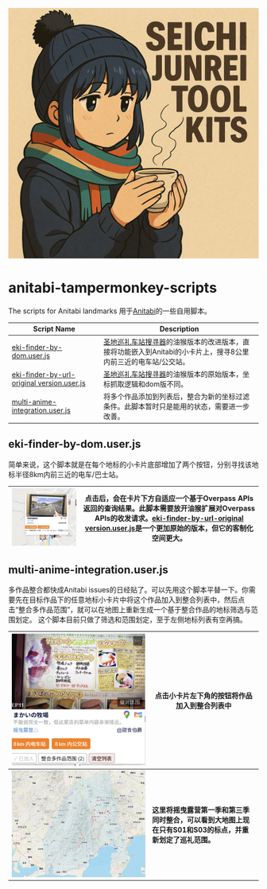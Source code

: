 ![Cover](img/image.png)

# anitabi-tampermonkey-scripts
The scripts for Anitabi landmarks
用于[Anitabi](https://anitabi.cn/map)的一些自用脚本。

| Script Name | Description  |
|-----------------------------------------------------------------------|-----------------------------------------------------------------------|
|[eki-finder-by-dom.user.js](https://github.com/Arthurzyang/anitabi-customised-scripts/blob/main/eki-finder-by-dom.user.js)|[圣地巡礼车站搜寻器](https://github.com/Arthurzyang/seichijunrei-eki-finder-py3)的油猴版本的改进版本，直接将功能嵌入到Anitabi的小卡片上，搜寻8公里内前三近的电车站/公交站。|
|[eki-finder-by-url-original version.user.js](https://github.com/Arthurzyang/anitabi-customised-scripts/blob/main/eki-finder-by-url-original%20version.user.js)|[圣地巡礼车站搜寻器](https://github.com/Arthurzyang/seichijunrei-eki-finder-py3)的油猴版本的原始版本，坐标抓取逻辑和dom版不同。|
|[multi-anime-integration.user.js](https://github.com/Arthurzyang/anitabi-customised-scripts/blob/main/multi-anime-integration.user.js)|将多个作品添加到列表后，整合为新的坐标过滤条件。此脚本暂时只是能用的状态，需要进一步改善。|


## eki-finder-by-dom.user.js

简单来说，这个脚本就是在每个地标的小卡片底部增加了两个按钮，分别寻找该地标半径8km内前三近的电车/巴士站。

|![finder_examples](img/finder_example.png)|点击后，会在卡片下方自适应一个基于Overpass APIs返回的查询结果。此脚本需要放开油猴扩展对Overpass APIs的收发请求。[eki-finder-by-url-original version.user.js](https://github.com/Arthurzyang/anitabi-customised-scripts/blob/main/eki-finder-by-url-original%20version.user.js)是一个更加原始的版本，但它的客制化空间更大。|
|-----------------------------------------------------------------------|-----------------------------------------------------------------------|


## multi-anime-integration.user.js

多作品整合都快成Anitabi issues的日经贴了。可以先用这个脚本平替一下。你需要先在目标作品下的任意地标小卡片中将这个作品加入到整合列表中，然后点击“整合多作品范围”，就可以在地图上重新生成一个基于整合作品的地标筛选与范围划定。
这个脚本目前只做了筛选和范围划定，至于左侧地标列表有空再搞。

|![integration_example_1](img/integration_example_1.png)|点击小卡片左下角的按钮将作品加入到整合列表中|
|-----------------------------------------------------------------------|-----------------------------------------------------------------------|
|![integration_example_2](img/integration_example_2.png)|**这里将摇曳露营第一季和第三季同时整合，可以看到大地图上现在只有S01和S03的标点，并重新划定了巡礼范围。**|



